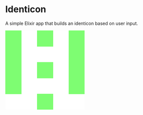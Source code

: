# Identicon

A simple Elixir app that builds an identicon based on user input.

![Adam Identicon](./Adam.png "My Identicon!")
